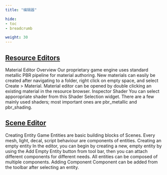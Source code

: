 ```yaml
---
title: "编辑器"

hide: 
- toc
- breadcrumb

weight: 30
---
```


## [Resource Editors](resource-editors)

Material Editor Overview Our proprietary game engine uses standard metallic PBR pipeline for material authoring. New materials can easily be created after navigating to a folder, right click on empty space, and select Create > Material. Material editor can be opened by double clicking an existing material in the resource browser. Inspector Shader You can select apporopriate shader from this Shader Selection widget. There are a few mainly used shaders; most important ones are pbr_metallic and pbr_shading.

## [Scene Editor](scene-editor)

Creating Entity Game Entities are basic building blocks of Scenes. Every mesh, light, decal, script behaviour are components of entities. Creating an empty entity In the editor, you can begin by creating a new, empty entity by using the Add Empty Entity button from tool bar, then you can attach different components for different needs. All entities can be composed of multiple components. Adding Component Component can be added from the toolbar after selecting an entity.
